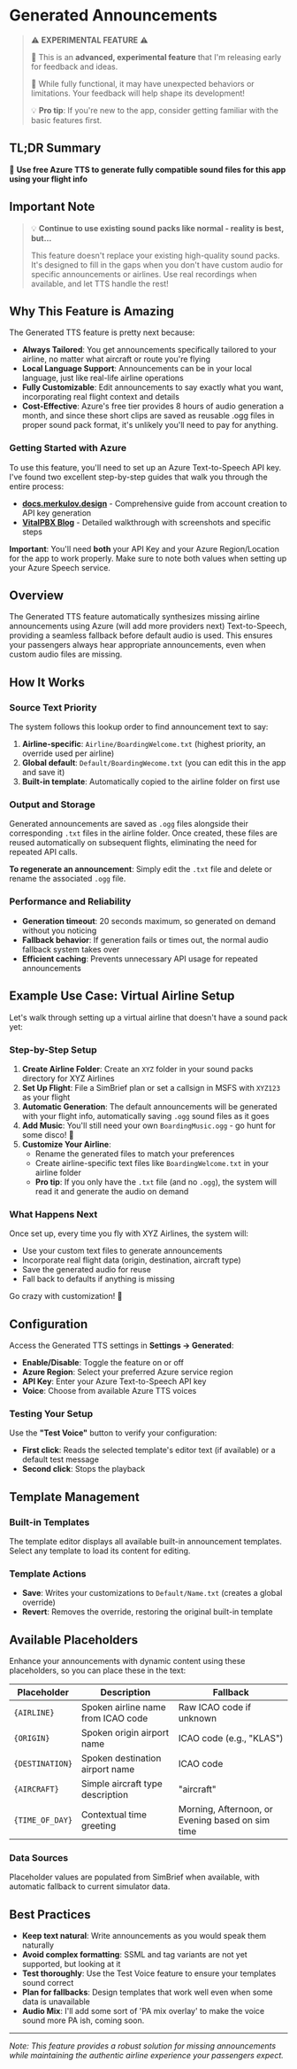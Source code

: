 # Generated Announcements

> ⚠️ **EXPERIMENTAL FEATURE** ⚠️
>
> 🧪 This is an **advanced, experimental feature** that I'm releasing early for feedback and ideas.
>
> 🔬 While fully functional, it may have unexpected behaviors or limitations. Your feedback will help shape its development!
>
> 💡 **Pro tip**: If you're new to the app, consider getting familiar with the basic features first.

## TL;DR Summary

🎯 **Use free Azure TTS to generate fully compatible sound files for this app using your flight info**

## Important Note

> 💡 **Continue to use existing sound packs like normal - reality is best, but...**
>
> This feature doesn't replace your existing high-quality sound packs. It's designed to fill in the gaps when you don't have custom audio for specific announcements or airlines. Use real recordings when available, and let TTS handle the rest!

## Why This Feature is Amazing

The Generated TTS feature is pretty next because:

- **Always Tailored**: You get announcements specifically tailored to your airline, no matter what aircraft or route you're flying
- **Local Language Support**: Announcements can be in your local language, just like real-life airline operations
- **Fully Customizable**: Edit announcements to say exactly what you want, incorporating real flight context and details
- **Cost-Effective**: Azure's free tier provides 8 hours of audio generation a month, and since these short clips are saved as reusable .ogg files in proper sound pack format, it's unlikely you'll need to pay for anything.

### Getting Started with Azure
To use this feature, you'll need to set up an Azure Text-to-Speech API key. I've found two excellent step-by-step guides that walk you through the entire process:

- **[docs.merkulov.design](https://docs.merkulov.design/how-to-get-microsoft-azure-tts-api-key/)** - Comprehensive guide from account creation to API key generation
- **[VitalPBX Blog](https://vitalpbx.com/blog/how-to-create-microsoft-azure-tts-api-key/)** - Detailed walkthrough with screenshots and specific steps

**Important**: You'll need **both** your API Key and your Azure Region/Location for the app to work properly. Make sure to note both values when setting up your Azure Speech service.

## Overview

The Generated TTS feature automatically synthesizes missing airline announcements using Azure (will add more providers next) Text-to-Speech, providing a seamless fallback before default audio is used. This ensures your passengers always hear appropriate announcements, even when custom audio files are missing.

## How It Works

### Source Text Priority
The system follows this lookup order to find announcement text to say:
1. **Airline-specific**: `Airline/BoardingWelcome.txt` (highest priority, an override used per airline)
2. **Global default**: `Default/BoardingWecome.txt` (you can edit this in the app and save it)
3. **Built-in template**: Automatically copied to the airline folder on first use

### Output and Storage
Generated announcements are saved as `.ogg` files alongside their corresponding `.txt` files in the airline folder. Once created, these files are reused automatically on subsequent flights, eliminating the need for repeated API calls.

**To regenerate an announcement**: Simply edit the `.txt` file and delete or rename the associated `.ogg` file.

### Performance and Reliability
- **Generation timeout**: 20 seconds maximum, so generated on demand without you noticing
- **Fallback behavior**: If generation fails or times out, the normal audio fallback system takes over
- **Efficient caching**: Prevents unnecessary API usage for repeated announcements

## Example Use Case: Virtual Airline Setup

Let's walk through setting up a virtual airline that doesn't have a sound pack yet:

### Step-by-Step Setup

1. **Create Airline Folder**: Create an `XYZ` folder in your sound packs directory for XYZ Airlines
2. **Set Up Flight**: File a SimBrief plan or set a callsign in MSFS with `XYZ123` as your flight
3. **Automatic Generation**: The default announcements will be generated with your flight info, automatically saving `.ogg` sound files as it goes
4. **Add Music**: You'll still need your own `BoardingMusic.ogg` - go hunt for some disco! 🕺
5. **Customize Your Airline**:
   - Rename the generated files to match your preferences
   - Create airline-specific text files like `BoardingWelcome.txt` in your airline folder
   - **Pro tip**: If you only have the `.txt` file (and no `.ogg`), the system will read it and generate the audio on demand

### What Happens Next

Once set up, every time you fly with XYZ Airlines, the system will:
- Use your custom text files to generate announcements
- Incorporate real flight data (origin, destination, aircraft type)
- Save the generated audio for reuse
- Fall back to defaults if anything is missing

Go crazy with customization! 🎉

## Configuration

Access the Generated TTS settings in **Settings → Generated**:
- **Enable/Disable**: Toggle the feature on or off
- **Azure Region**: Select your preferred Azure service region
- **API Key**: Enter your Azure Text-to-Speech API key
- **Voice**: Choose from available Azure TTS voices

### Testing Your Setup
Use the **"Test Voice"** button to verify your configuration:
- **First click**: Reads the selected template's editor text (if available) or a default test message
- **Second click**: Stops the playback

## Template Management

### Built-in Templates
The template editor displays all available built-in announcement templates. Select any template to load its content for editing.

### Template Actions
- **Save**: Writes your customizations to `Default/Name.txt` (creates a global override)
- **Revert**: Removes the override, restoring the original built-in template

## Available Placeholders

Enhance your announcements with dynamic content using these placeholders, so you can place these in the text:

| Placeholder | Description | Fallback |
|-------------|-------------|----------|
| `{AIRLINE}` | Spoken airline name from ICAO code | Raw ICAO code if unknown |
| `{ORIGIN}` | Spoken origin airport name | ICAO code (e.g., "KLAS") |
| `{DESTINATION}` | Spoken destination airport name | ICAO code |
| `{AIRCRAFT}` | Simple aircraft type description | "aircraft" |
| `{TIME_OF_DAY}` | Contextual time greeting | Morning, Afternoon, or Evening based on sim time |

### Data Sources
Placeholder values are populated from SimBrief when available, with automatic fallback to current simulator data.

## Best Practices

- **Keep text natural**: Write announcements as you would speak them naturally
- **Avoid complex formatting**: SSML and tag variants are not yet supported, but looking at it
- **Test thoroughly**: Use the Test Voice feature to ensure your templates sound correct
- **Plan for fallbacks**: Design templates that work well even when some data is unavailable
- **Audio Mix**: I'll add some sort of 'PA mix overlay' to make the voice sound more PA ish, coming soon.

---

*Note: This feature provides a robust solution for missing announcements while maintaining the authentic airline experience your passengers expect.*


